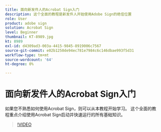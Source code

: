 ```yaml
---
title: 面向新发件人的Acrobat Sign入门
description: 这个全面的教程是新发件人开始使用Adobe Sign的绝佳位置
role: User
product: adobe sign
solution: Acrobat Sign
level: Beginner
thumbnail: KT-8989.jpg
kt: 8989
exl-id: d4309ad3-003a-4415-9845-8919006c7567
source-git-commit: e02b1250de94ec781e7984c6c146dbae993f5d31
workflow-type: tm+mt
source-wordcount: '64'
ht-degree: 0%

---
```


# 面向新发件人的Acrobat Sign入门

如果您不熟悉如何使用Acrobat Sign，则可以从本教程开始学习。 这个全面的教程重点介绍使用Acrobat Sign启动并快速运行的所有基础知识。

>[!VIDEO](https://video.tv.adobe.com/v/337151?hidetitle=true)
